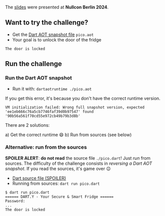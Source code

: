 The [slides](./Nullcon2024-Apvrille.pdf) were presented at **Nullcon Berlin 2024**.

## Want to try the challenge?

- Get the [Dart AOT snapshot file](./pico.aot) `pico.aot`
- Your goal is to unlock the door of the fridge

```
The door is locked
```

## Run the challenge

### Run the Dart AOT snapshot

- Run it with: `dartaotruntime ./pico.aot`

If you get this error, it's because you don't have the correct runtime version.

```
VM initialization failed: Wrong full snapshot version, expected 'ee1eb666c76a5cb7746faf39d0b97547' found '90b56a561f70cd55e972cb49b79b3d8b'
```

There are 2 solutions:

a) Get the correct runtime :smile:
b) Run from sources (see below)

### Alternative: run from the sources

**SPOILER ALERT**: **do not read** the source file `./pico.dart`! Just *run* from sources. The difficulty of the challenge consists in *reversing a Dart AOT snapshot*. If you read the sources, it's game over :wink:

- [Dart source file (SPOILER)](./pico.dart)
- Running from sources: `dart run pico.dart`

```
$ dart run pico.dart 
====== DART.Y - Your Secure & Smart Fridge ======
Password: 
...
The door is locked
```





